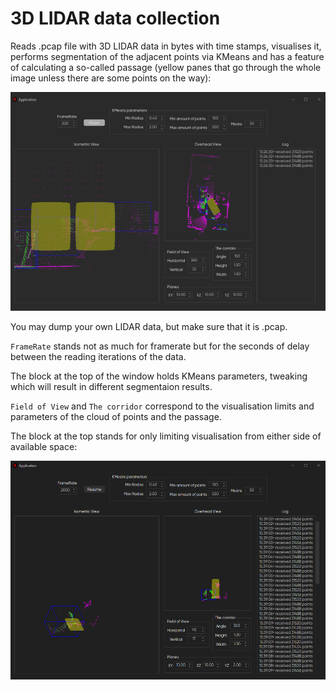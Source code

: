 # 3D LIDAR data collection

Reads .pcap file with 3D LIDAR data in bytes with time stamps, visualises it, performs segmentation of the adjacent points via KMeans and has a feature of calculating a so-called passage (yellow panes that go through the whole image unless there are some points on the way):

<center><img src="./Images/Main.png" height="350" width="600"/></center>

You may dump your own LIDAR data, but make sure that it is .pcap.

`FrameRate` stands not as much for framerate but for the seconds of delay between the reading iterations of the data.

The block at the top of the window holds KMeans parameters, tweaking which will result in different segmentaion results.

`Field of View` and `The corridor` correspond to the visualisation limits and parameters of the cloud of points and the passage.

The block at the top stands for only limiting visualisation from either side of available space:

<center><img src="./Images/Tweaks.png" height="350" width="600"/></center>